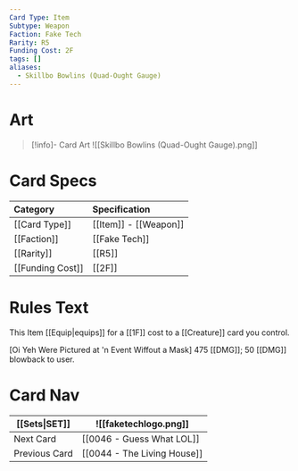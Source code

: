 ```yaml
---
Card Type: Item
Subtype: Weapon
Faction: Fake Tech
Rarity: R5
Funding Cost: 2F
tags: []
aliases:
  - Skillbo Bowlins (Quad-Ought Gauge)
---
```

# Art

> [!info]- Card Art
> ![[Skillbo Bowlins (Quad-Ought Gauge).png]]

# Card Specs

| Category | Specification| 
| :--- | :--- |
| [[Card Type]] | [[Item]] - [[Weapon]] |  
| [[Faction]] | [[Fake Tech]] |  
| [[Rarity]] | [[R5]] |  
| [[Funding Cost]] | [[2F]] |  

# Rules Text  

This Item [[Equip|equips]] for a [[1F]] cost to a [[Creature]] card you control.  

[Oi Yeh Were Pictured at 'n Event Wiffout a Mask] 475 [[DMG]]; 50 [[DMG]] blowback to user.  

# Card Nav

| [[Sets\|SET]]           | ![[faketechlogo.png]]          |
| ------------- | ------------------------------ |
| Next Card     | [[0046 - Guess What LOL]] |
| Previous Card | [[0044 - The Living House]]         |


